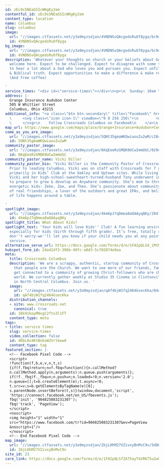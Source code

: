 ```yaml
---
id: zEc9s5NEaGSIcWKgKy2em
contentful_id: zEc9s5NEaGSIcWKgKy2em
content_type: location
name: Columbus
slug: columbus
image:
  url: "//images.ctfassets.net/y3a9myzsdjan/4VNDNSvQAcgedsRuOf8yga/bc9dc7461e9a2e5ce3de306908dbf2ba/crossroads-columbus-temp.jpg"
  id: 4VNDNSvQAcgedsRuOf8yga
bg_image:
  url: "//images.ctfassets.net/y3a9myzsdjan/4VNDNSvQAcgedsRuOf8yga/bc9dc7461e9a2e5ce3de306908dbf2ba/crossroads-columbus-temp.jpg"
  id: 4VNDNSvQAcgedsRuOf8yga
description: 'Whatever your thoughts on church or your beliefs about God, you are
  welcome here. Expect to be challenged. Expect to disagree with some things. Expect
  to hear a lot about a God who loves you and pursues you. Expect unfiltered conversations
  & Biblical truth. Expect opportunities to make a difference & make real friends.
  (And free coffee)

'
service_times: "<div id=\"service-times\"></div>\n<p>\n  Sunday: 10am \n</p>\n"
address: |-
  Grange Insurance Audubon Center
  505 W Whittier Street
  Columbus, Ohio 43215
additional_info: "<a class=\"btn btn-secondary\" title=\"Facebook\" href=\"https://www.facebook.com/crdscolumbus\">\n
  \     <svg class=\"icon icon-1\" viewBox=\"0 0 256 256\">\n        <use xlink:href=\"/assets/svgs/icons.svg#facebook\"></use>\n
  \     </svg>\n    Follow Crossroads Columbus on Facebook\n    </a>\n    \n"
map_url: https://www.google.com/maps/place/Grange+Insurance+Audubon+Center/@39.9463099,-83.0098292,15z/data=!4m2!3m1!1s0x0:0x7b7495a6b56ac1e8?sa=X&ved=2ahUKEwiqs4rWrKvmAhUPh-AKHdm0B3wQ_BIwCnoECBsQCA
come_as_you_are_image:
  url: "//images.ctfassets.net/y3a9myzsdjan/5QNt35gmaWKQwiaouIu2wM/c284b9e2256d6a03aa1efa930235145e/crossroads-church-come-as-you-are2.jpg"
  id: 5QNt35gmaWKQwiaouIu2wM
community_pastor_image:
  url: "//images.ctfassets.net/y3a9myzsdjan/6KqEeeRzGMQK8UCwImmUGC/029e634b38d7076fa59dbf5a48d48579/Diller_Vicki-2532.jpg"
  id: 6KqEeeRzGMQK8UCwImmUGC
community_pastor_name: Vicki Diller
community_pastor_bio: 'Vicki Diller is the Community Pastor of Crossroads Columbus.
  Prior to leading Columbus, Vicki was on staff with Crossroads for 7 years working
  primarily in Kids’ Club at the Oakley and Uptown sites. While living in Cincinnati,
  Vicki and her high-school-sweetheart-turned-husband Tony underwent intentional training
  to prepare to grow & develop an Anywhere community. She’s mom to three young and
  energetic kids: Zeke, Zoe, and Theo. She’s passionate about community and the power
  of real friendships, a lover of the outdoors and great IPAs, and believes the best
  of life happens around a table.

'
spotlight_image:
  url: "//images.ctfassets.net/y3a9myzsdjan/4km6pJ7qDmea8aOAAyqQKy/2847071117069489e4263ac57c4f7c79/crossroads-church-columbus-kc.jpg"
  id: 4km6pJ7qDmea8aOAAyqQKy
spotlight_title: What About Kids?
spotlight_text: 'Your kids will love Kids'' Club! A fun learning environment designed
  especially for kids (birth through fifth grade). It’s free, totally secure, and
  don''t worry-we''ll let you know if your child needs you at any point during the
  service. '
alternative_serve_url: https://docs.google.com/forms/d/e/1FAIpQLSd_iMtMWFiWdVRXWwjsdWqhpnhsy4GyO8vmt2465CjGw9z9Sg/viewform
hubspot_form_id: 24a42df3-396b-49fc-a0d3-5cf02074e9aa
meta:
  title: Crossroads Columbus
  description: 'We are a scrappy, authentic, startup community of Crossroads. We believe
    that people are the Church. We want to see more of our friends, family, and neighbors
    get connected to a community of growing Christ-followers who are changing the
    world. We currently gather weekly at Studio 35 Cinema in Clintonville, a neighborhood
    in North Central Columbus. Join us. '
  image:
    url: "//images.ctfassets.net/y3a9myzsdjan/qAf4bjW1fq2464GsecKka/84db06f1843b16373beba9d1277c42f4/crossroads-church-locations-columbus2.jpg"
    id: qAf4bjW1fq2464GsecKka
  distribution_channels:
  - site: www.crossroads.net
    canonical: true
  id: 38k91koyM0xgC2fto3l1FT
  content_type: meta
tags:
- title: service times
  slug: service-times
  video_collection: false
  id: 4KbL0x4KtBnbsWZVrtkwwd
  content_type: tag
featured_section: |-
  <!-- Facebook Pixel Code -->
  <script>
  !function(f,b,e,v,n,t,s)
  {if(f.fbq)return;n=f.fbq=function(){n.callMethod?
  n.callMethod.apply(n,arguments):n.queue.push(arguments)};
  if(!f._fbq)f._fbq=n;n.push=n;n.loaded=!0;n.version='2.0';
  n.queue=[];t=b.createElement(e);t.async=!0;
  t.src=v;s=b.getElementsByTagName(e)[0];
  s.parentNode.insertBefore(t,s)}(window,document,'script',
  'https://connect.facebook.net/en_US/fbevents.js');
  fbq('init', '904825083231307');
  fbq('track', 'PageView');
  </script>
  <noscript>
  <img height="1" width="1"
  src="https://www.facebook.com/tr?id=904825083231307&ev=PageView
  &noscript=1"/>
  </noscript>
  <!-- End Facebook Pixel Code -->
map_image:
  url: "//images.ctfassets.net/y3a9myzsdjan/2bjLHhM27VZivxyBnMvC9v/5d86a90b5a3077ef4b924b20e26de5f5/Screen_Shot_2019-11-15_at_2.29.05_PM.png"
  id: 2bjLHhM27VZivxyBnMvC9v
site_id: 23
care_link: https://docs.google.com/forms/d/e/1FAIpQLSfZA75ayTdzRK75u2wQa4491_hht1ZXXSEfOXLmP14hCGZ9Og/viewform
---
```


